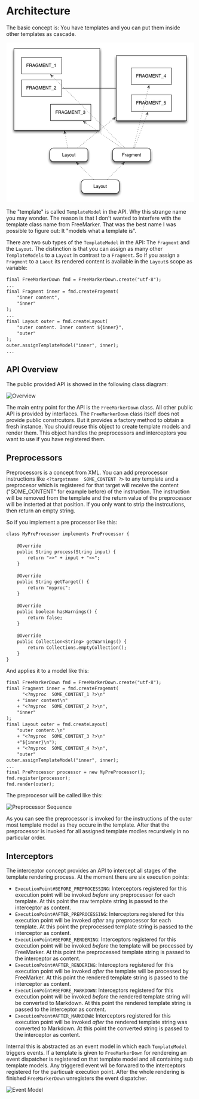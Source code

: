 # Architecture

The basic  concept is:  You have  templates and  you can  put them  inside other
templates as cascade.

![Overview](images/templates.png)

The "template" is  called `TemplateModel` in the API. Why  this strange name you
may wonder.  The reason is  that I don't wanted  to interfere with  the template
class name  from FreeMarker.  That was the  best name I  was possible  to figure
out: It "models what a template is".

There are two  sub types of the  `TemplateModel` in the API:  The `Fragment` and
the  `Layout`.   The  distinction  is  that   you  can  assign  as   many  other
`TemplateModels` to a `Layout`  in contrast to a `Fragment`. So  if you assign a
`Fragment`  to a  `Laout` its  rendered content  is available  in the  `Layout`s
scope as variable:

    final FreeMarkerDown fmd = FreeMarkerDown.create("utf-8");
    ...
    final Fragment inner = fmd.createFragemnt(
        "inner content",
        "inner"
    );
    ...
    final Layout outer = fmd.createLayout(
        "outer content. Inner content ${inner}",
        "outer"
    );
    outer.assignTemplateModel("inner", inner);
    ...

## API Overview

The public provided API is showed in the following class diagram:

![Overview](uml/overview.svg)

The  main entry  point for  the  API is  the `FreeMarkerDown`  class. All  other
public API  is provided  by interfaces. The  `FreeMarkerDown` class  itself does
not provide  public constrcutors. But it  provides a factory method  to obtain a
fresh  instance. You  should reuse  this object  to create  template models  and
render them. This object handles the  preprocessors and interceptors you want to
use if you have registered them.

## Preprocessors

Preprocessors is a concept from XML.  You can add preprocessor instructions like
`<?targetname  SOME_CONTENT ?>`  to  any  template and  a  preprocesor which  is
registered for that target will  receive the content ("SOME_CONTENT" for example
before) of  the instruction. The instruction  will be removed from  the template
and the return value of the preprocessor  will be insterted at that position. If
you only want to strip the instrcutions, then return an empty string.

So if you implement a pre processor like this:

    class MyPreProcessor implements PreProcessor {
        
        @Override
        public String process(String input) {
            return ">>" + input + "<<";
        }
        
        @Override
        public String getTarget() {
            return "myproc";
        }
        
        @Override
        public boolean hasWarnings() {
            return false;
        }
        
        @Override
        public Collection<String> getWarnings() {
            return Collections.emptyCollection();
        }
    }

And applies it to a model like this:

    final FreeMarkerDown fmd = FreeMarkerDown.create("utf-8");
    final Fragment inner = fmd.createFragemnt(
          "<?myproc  SOME_CONTENT_1 ?>\n"
        + "inner content\n"
        + "<?myproc  SOME_CONTENT_2 ?>\n",
        "inner"
    );
    final Layout outer = fmd.createLayout(
        "outer content.\n"
        + "<?myproc  SOME_CONTENT_3 ?>\n"
        +"${inner}\n");
        + "<?myproc  SOME_CONTENT_4 ?>\n",
        "outer"
    outer.assignTemplateModel("inner", inner);
    ...
    final PreProcessor processor = new MyPreProcessor();
    fmd.register(processor);
    fmd.render(outer);

The preprocesor will be called like this:

![Preprocessor Sequence](uml/preprocessor_sequence.svg)

As you  can see the  preprocessor is invoked for  the instructions of  the outer
most template model as they occure  in the template. After that the preprocessor
is invoked for all assigned template modles recursively in no particular order.

## Interceptors

The interceptor concept provides an API  to intercept all stages of the template
rendering process. At the moment there are six execution points:

- `ExecutionPoint#BEFORE_PREPROCESSING`: Interceptors registered for this execution
  point will be invoked _before_ any preprocessor for each template. At this point
  the raw template string is passed to the interceptor as content.
- `ExecutionPoint#AFTER_PREPROCESSING`: Interceptors registered for this execution
  point will be invoked _after_ any preprocessor for each template. At this point
  the preprocessed template string is passed to the interceptor as content.
- `ExecutionPoint#BEFORE_RENDERING`: Interceptors registered for this execution
  point will be invoked _before_ the template will be processed by FreeMarker.
  At this point the preprocessed template string is passed to the interceptor as
  content.
- `ExecutionPoint#AFTER_RENDERING`: Interceptors registered for this execution
  point will be invoked _after_ the template will be processed by FreeMarker.
  At this point the rendered template string is passed to the interceptor as
  content.
- `ExecutionPoint#BEFORE_MARKDOWN`: Interceptors registered for this execution
  point will be invoked _before_ the rendered template string will be converted
  to Markdown. At this point the rendered template string is passed to the
  interceptor as content.
- `ExecutionPoint#AFTER_MARKDOWN`: Interceptors registered for this execution
  point will be invoked _after_ the rendered template string was converted to
  Markdown. At this point the converted string is passed to the interceptor as
  content.

Internal this  is abstracted  as an  event model  in which  each `TemplateModel`
triggers events.  If a template is  given to `FreeMarkerDown` for  rendereing an
event dispatcher  is registered on  that template  model and all  containing sub
template  models.  Any triggered  event  wil  be  forwared to  the  interceptors
registered  for the  particualr execution  point. After  the whole  rendering is
finished `FreeMarkerDown` unregisters the event dispatcher.

![Event Model](uml/event_model.svg)
